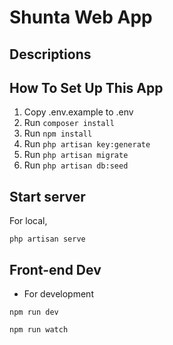 # Shunta Web App

## Descriptions


## How To Set Up This App

1. Copy .env.example to .env
2. Run `composer install`
3. Run `npm install`
4. Run `php artisan key:generate`
5. Run `php artisan migrate`
6. Run `php artisan db:seed`

## Start server

For local,
```
php artisan serve
```

## Front-end Dev

- For development
```
npm run dev
```
```
npm run watch
```

